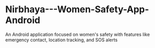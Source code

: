 # Nirbhaya---Women-Safety-App-Android
An Android application focused on women's safety with features like emergency contact, location tracking, and SOS alerts
